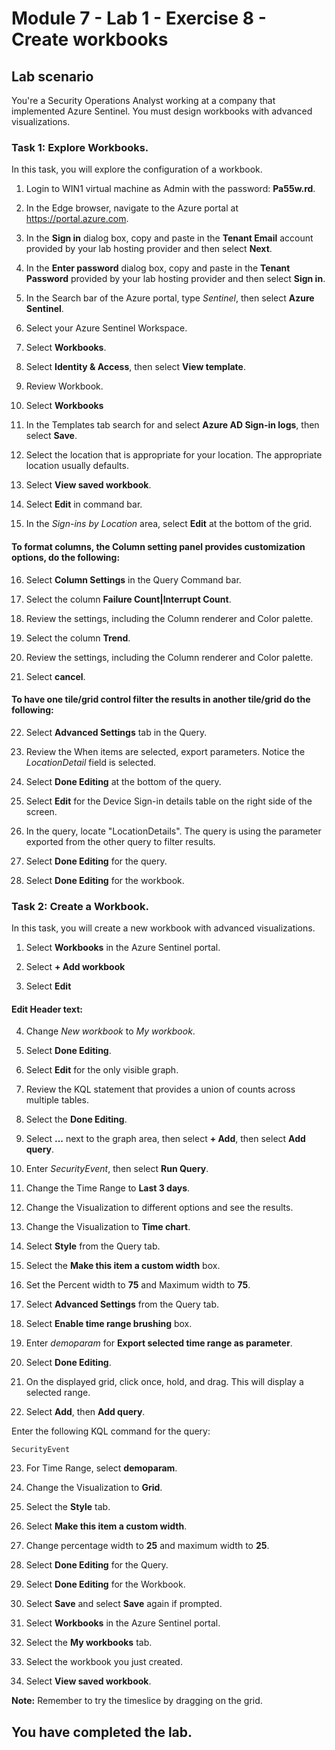 # Module 7 - Lab 1 - Exercise 8 - Create workbooks

## Lab scenario

You're a Security Operations Analyst working at a company that implemented Azure Sentinel. You must design workbooks with advanced visualizations.

### Task 1: Explore Workbooks.

In this task, you will explore the configuration of a workbook.

1. Login to WIN1 virtual machine as Admin with the password: **Pa55w.rd**.  

2. In the Edge browser, navigate to the Azure portal at https://portal.azure.com.

3. In the **Sign in** dialog box, copy and paste in the **Tenant Email** account provided by your lab hosting provider and then select **Next**.

4. In the **Enter password** dialog box, copy and paste in the **Tenant Password** provided by your lab hosting provider and then select **Sign in**.

5. In the Search bar of the Azure portal, type *Sentinel*, then select **Azure Sentinel**.

6. Select your Azure Sentinel Workspace.

7. Select **Workbooks**.

8. Select **Identity & Access**, then select **View template**.

9. Review Workbook.

10. Select **Workbooks** 

11. In the Templates tab search for and select **Azure AD Sign-in logs**, then select **Save**. 

12. Select the location that is appropriate for your location.  The appropriate location usually defaults.

13. Select **View saved workbook**.

14. Select **Edit** in command bar.

15. In the *Sign-ins by Location* area, select **Edit** at the bottom of the grid.

#### To format columns, the Column setting panel provides customization options, do the following:

16. Select **Column Settings** in the Query Command bar.

17. Select the column **Failure Count|Interrupt Count**.

18. Review the settings, including the Column renderer and Color palette.

19. Select the column **Trend**.

20. Review the settings, including the Column renderer and Color palette.

21. Select **cancel**.

#### To have one tile/grid control filter the results in another tile/grid do the following:

22. Select **Advanced Settings** tab in the Query.

23. Review the When items are selected, export parameters.  Notice the *LocationDetail* field is selected.

24. Select **Done Editing** at the bottom of the query.

25. Select **Edit** for the Device Sign-in details table on the right side of the screen.  

26. In the query, locate "LocationDetails".  The query is using the parameter exported from the other query to filter results.

27. Select **Done Editing** for the query.

28. Select **Done Editing** for the workbook.

### Task 2: Create a Workbook.

In this task, you will create a new workbook with advanced visualizations.

1. Select **Workbooks** in the Azure Sentinel portal.

2. Select **+ Add workbook**

3. Select **Edit**

#### Edit Header text:

4. Change *New workbook* to *My workbook*.

5. Select **Done Editing**.

6. Select **Edit** for the only visible graph.

7. Review the KQL statement that provides a union of counts across multiple tables.

8. Select the **Done Editing**.

9. Select **...** next to the graph area, then select **+ Add**, then select **Add query**.

10. Enter *SecurityEvent*, then select **Run Query**.

11. Change the Time Range to **Last 3 days**.

12. Change the Visualization to different options and see the results.

13. Change the Visualization to **Time chart**.

14. Select **Style** from the Query tab.

15. Select the **Make this item a custom width** box.

16. Set the Percent width to **75** and Maximum width to **75**.

17. Select **Advanced Settings** from the Query tab.

18. Select **Enable time range brushing** box. 

19. Enter *demoparam* for **Export selected time range as parameter**.

20. Select **Done Editing**.

21. On the displayed grid, click once, hold, and drag.  This will display a selected range.

22. Select **Add**, then **Add query**.

Enter the following KQL command for the query:

```
SecurityEvent
```

23. For Time Range, select **demoparam**.

24. Change the Visualization to **Grid**.

25. Select the **Style** tab.

26. Select **Make this item a custom width**.

27. Change percentage width to **25** and maximum width to **25**. 

28. Select **Done Editing** for the Query.

29. Select **Done Editing** for the Workbook.

30. Select **Save** and select **Save** again if prompted.

31. Select **Workbooks** in the Azure Sentinel portal.

32. Select the **My workbooks** tab.

33. Select the workbook you just created.

34. Select **View saved workbook**.

**Note:** Remember to try the timeslice by dragging on the grid.

## You have completed the lab.
